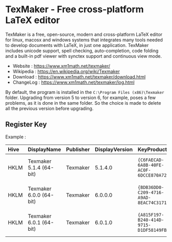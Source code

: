 # TexMaker - Free cross-platform LaTeX editor

TexMaker is a free, open-source, modern and cross-platform LaTeX editor for linux,
macosx and windows systems that integrates many tools needed to develop
documents with LaTeX, in just one application.
TexMaker includes unicode support, spell checking, auto-completion,
code folding and a built-in pdf viewer with synctex support and
continuous view mode.

* Website : https://www.xm1math.net/texmaker/
* Wikipedia : https://en.wikipedia.org/wiki/Texmaker
* Download : https://www.xm1math.net/texmaker/download.html
* ChangeLog : https://www.xm1math.net/texmaker/log.html

By default, the program is installed in the `C:\Program Files (x86)\Texmaker` folder.
Upgrading from version 5 to version 6, for example, poses a few problems, as it is done in the same folder.
So the choice is made to delete all the previous version before upgrading.


## Register Key

Example :

 | Hive | DisplayName | Publisher | DisplayVersion | KeyProduct | UninstallExe |
 |:---- |:----------- |:--------- |:-------------- |:---------- |:------------ |
 | HKLM | Texmaker 5.1.4 (64-bit) | Texmaker | 5.1.4.0 | `{C6FAECAD-6A8B-40FE-AC0F-6DCCE870A729}` | `MsiExec.exe /I{C6FAECAD-6A8B-40FE-AC0F-6DCCE870A729}` |
 | HKLM | Texmaker 6.0.0 (64-bit) | Texmaker | 6.0.0.0 | `{BDB36DD0-C209-4716-A9AD-8EAC74C31716}` | `MsiExec.exe /I{BDB36DD0-C209-4716-A9AD-8EAC74C31716}` |
 | HKLM | Texmaker 6.0.1 (64-bit) | Texmaker | 6.0.1.0 | `{A815F197-B240-414D-9715-D1DF58149FB3}` | `MsiExec.exe /I{A815F197-B240-414D-9715-D1DF58149FB3}` |
